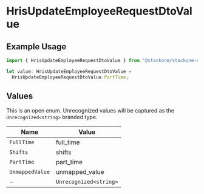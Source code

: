 # HrisUpdateEmployeeRequestDtoValue

## Example Usage

```typescript
import { HrisUpdateEmployeeRequestDtoValue } from "@stackone/stackone-client-ts/sdk/models/shared";

let value: HrisUpdateEmployeeRequestDtoValue =
  HrisUpdateEmployeeRequestDtoValue.PartTime;
```

## Values

This is an open enum. Unrecognized values will be captured as the `Unrecognized<string>` branded type.

| Name                   | Value                  |
| ---------------------- | ---------------------- |
| `FullTime`             | full_time              |
| `Shifts`               | shifts                 |
| `PartTime`             | part_time              |
| `UnmappedValue`        | unmapped_value         |
| -                      | `Unrecognized<string>` |